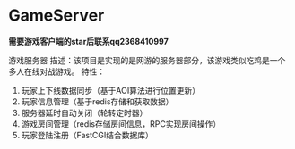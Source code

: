 # GameServer

**需要游戏客户端的star后联系qq2368410997**

游戏服务器
描述：该项目是实现的是网游的服务器部分，该游戏类似吃鸡是一个多人在线对战游戏。
特性：
1. 玩家上下线数据同步（基于AOI算法进行位置更新）
2. 玩家信息管理（基于redis存储和获取数据）
3. 服务器延时自动关闭（轮转定时器）
4. 游戏房间管理（redis存储房间信息，RPC实现房间操作）
5. 玩家登陆注册（FastCGI结合数据库）
